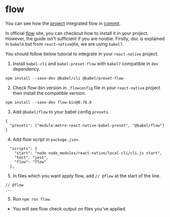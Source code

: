 # flow
You can see how the [project](https://github.com/dooboolab/react-native-training/blob/master/building-screens) integrated flow in [commit](https://github.com/dooboolab/react-native-training/commit/4eb5848524080e71097a691ccafaa0130b009287).

In official [flow](https://flow.org/) site, you can checkout how to install it in your project. However, the guide isn't sufficient if you are noobie. Firstly, doc is explained in `babel6` but from `react-native@56`, we are using `babel7`.

You should follow below tutorial to integrate in your `react-native` project.
1. Install `babel-cli` and `babel-preset-flow` with `babel7` compatible in `dev` dependency.
  ```
  npm install --save-dev @babel/cli @babel/preset-flow
  ```
2. Check flow-bin version in `.flowconfig` file in your `react-native` project then install the compatible version.
  ```
  npm install --save-dev flow-bin@0.78.0
  ```
3. Add `@babel/flow` to your babel config `presets`.
  ```
  {
    "presets": ["module:metro-react-native-babel-preset", "@babel/flow"]
  }
  ```
4. Add flow script in `package.json`.
  ```
    "scripts": {
      "start": "node node_modules/react-native/local-cli/cli.js start",
      "test": "jest",
      "flow": "flow"
    },
  ```
5. In files which you want apply flow, add `// @flow` at the start of the line.
  ```
  // @flow
  ...
  ```
5. Run `npm run flow`.
  - You will see flow check output on files you've applied.
